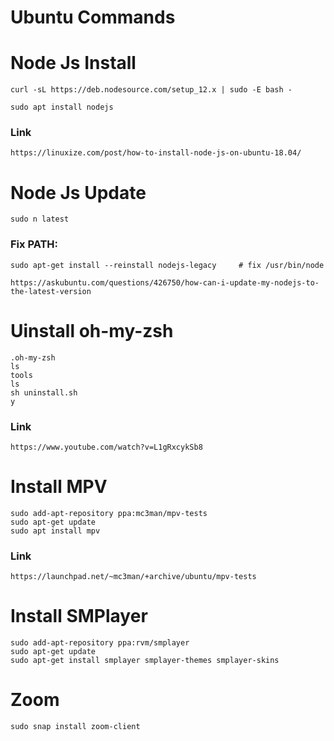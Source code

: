 # Ubuntu Commands

# Node Js Install

`curl -sL https://deb.nodesource.com/setup_12.x | sudo -E bash -`

`sudo apt install nodejs`

### Link
`https://linuxize.com/post/how-to-install-node-js-on-ubuntu-18.04/`



# Node Js Update
`sudo n latest`

### Fix PATH:

`sudo apt-get install --reinstall nodejs-legacy     # fix /usr/bin/node`

`https://askubuntu.com/questions/426750/how-can-i-update-my-nodejs-to-the-latest-version`



  # Uinstall oh-my-zsh

  `.oh-my-zsh`\
  `ls`\
  `tools`\
  `ls`\
  `sh uninstall.sh`\
  `y`

### Link
`https://www.youtube.com/watch?v=L1gRxcykSb8`



# Install MPV
`sudo add-apt-repository ppa:mc3man/mpv-tests`\
`sudo apt-get update`\
`sudo apt install mpv`

### Link
`https://launchpad.net/~mc3man/+archive/ubuntu/mpv-tests`

# Install SMPlayer
  `sudo add-apt-repository ppa:rvm/smplayer`\
  `sudo apt-get update`\
  `sudo apt-get install smplayer smplayer-themes smplayer-skins`



  # Zoom
  `sudo snap install zoom-client`